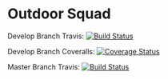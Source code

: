 # Outdoor Squad


Develop Branch Travis: [![Build Status](https://app.travis-ci.com/gcivil-nyu-org/Team_Team3_CS-GY-6063-Fall2021.svg?branch=develop)](https://app.travis-ci.com/gcivil-nyu-org/Team_Team3_CS-GY-6063-Fall2021)

Develop Branch Coveralls: [![Coverage Status](https://coveralls.io/repos/github/gcivil-nyu-org/Team_Team3_CS-GY-6063-Fall2021/badge.svg?branch=develop)](https://coveralls.io/github/gcivil-nyu-org/Team_Team3_CS-GY-6063-Fall2021?branch=develop)

Master Branch Travis: [![Build Status](https://app.travis-ci.com/gcivil-nyu-org/Team_Team3_CS-GY-6063-Fall2021.svg?branch=master)](https://app.travis-ci.com/gcivil-nyu-org/Team_Team3_CS-GY-6063-Fall2021)
